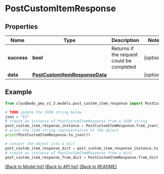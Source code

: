 # PostCustomItemResponse


## Properties

Name | Type | Description | Notes
------------ | ------------- | ------------- | -------------
**success** | **bool** | Returns if the request could be completed | [optional] 
**data** | [**PostCustomItemResponseData**](PostCustomItemResponseData.md) |  | [optional] 

## Example

```python
from cloudbeds_pms_v1_3.models.post_custom_item_response import PostCustomItemResponse

# TODO update the JSON string below
json = "{}"
# create an instance of PostCustomItemResponse from a JSON string
post_custom_item_response_instance = PostCustomItemResponse.from_json(json)
# print the JSON string representation of the object
print(PostCustomItemResponse.to_json())

# convert the object into a dict
post_custom_item_response_dict = post_custom_item_response_instance.to_dict()
# create an instance of PostCustomItemResponse from a dict
post_custom_item_response_from_dict = PostCustomItemResponse.from_dict(post_custom_item_response_dict)
```
[[Back to Model list]](../README.md#documentation-for-models) [[Back to API list]](../README.md#documentation-for-api-endpoints) [[Back to README]](../README.md)


